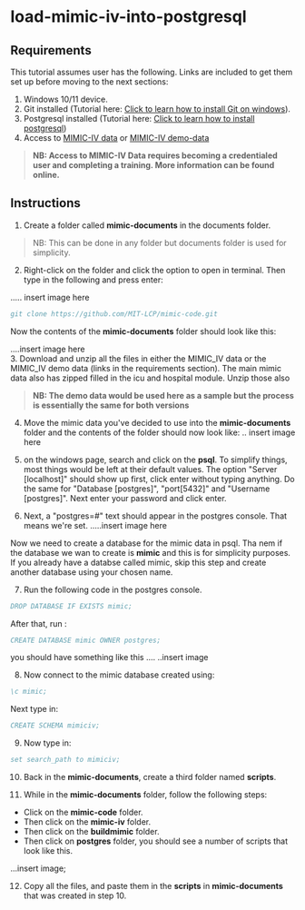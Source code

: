 # load-mimic-iv-into-postgresql

## Requirements
This tutorial assumes user has the following. Links are included to get them set up before moving to the next sections:

1. Windows 10/11 device.
2. Git installed (Tutorial here: [Click to learn how to install Git on windows](https://phoenixnap.com/kb/how-to-install-git-windows)).
3. Postgresql installed (Tutorial here: [Click to learn how to install postgresql](https://www.postgresqltutorial.com/postgresql-getting-started/install-postgresql/))
4. Access to [MIMIC-IV data](https://physionet.org/content/mimiciv/2.2/) or [MIMIC-IV demo-data](https://physionet.org/content/mimic-iv-demo/2.2/)

>**NB: Access to MIMIC-IV Data requires becoming a credentialed user and completing a training. More information can be found online.**


## Instructions
1. Create a folder called **mimic-documents** in the documents folder. 
>NB: This can be done in any folder but documents folder is used for simplicity.

2. Right-click on the folder and click the option to open in terminal. Then type in the following and press enter: 

..... insert image here 

```bibtex
git clone https://github.com/MIT-LCP/mimic-code.git
```
Now the contents of the **mimic-documents** folder should look like this:

....insert image here  
3. Download and unzip all the files in either the MIMIC_IV data or the MIMIC_IV demo data (links in the requirements section). The main mimic data also has zipped filled in the icu and hospital module. Unzip those also

>**NB: The demo data would be used here as a sample but the process is essentially the same for both versions**

4. Move the mimic data you've decided to use into the **mimic-documents** folder and the contents of the folder should now look like:
.. insert image here

5. on the windows page, search and click on the **psql**. To simplify things, most things would be left at their default values. The option "Server [localhost]" should show up first, click enter without typing anything. Do the same for "Database [postgres]",  "port[5432]" and "Username [postgres]". Next enter your password and click enter. 


6. Next, a "postgres=#" text should appear in the postgres console. That means we're set.
.....insert image here 


Now we need to create a database for the mimic data in psql. Tha nem if the database we wan to create is **mimic** and this is for simplicity purposes. If you already have a databse called mimic, skip this step and create another database using your chosen name.

7. Run the following code in the postgres console.
```bibtex
DROP DATABASE IF EXISTS mimic;
```
After that, run :
```bibtex
CREATE DATABASE mimic OWNER postgres;
```
you should have something like this .... 
..insert image 


8. Now connect to the mimic database created using:
```bibtex
\c mimic;
```
Next type in:
```bibtex
CREATE SCHEMA mimiciv;
```

9. Now type in:
```bibtex
set search_path to mimiciv;
```

10. Back in the **mimic-documents**, create a third folder named **scripts**.

11. While in the **mimic-documents** folder, follow the following steps:
* Click on the **mimic-code** folder.
* Then click on the **mimic-iv** folder.
* Then click on the **buildmimic** folder.
* Then click on **postgres** folder, you should see a number of scripts that look like this.

...insert image;

12. Copy all the files, and paste them in the **scripts** in **mimic-documents** that was created in step 10.



